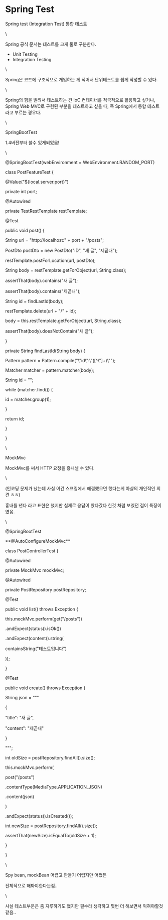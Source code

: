 # Spring Test

Spring test (Integration Test) 통합 테스트

\


Spring 공식 문서는 테스트를 크게 둘로 구분한다.

* Unit Testing
* Integration Testing

\


Spring은 코드에 구조적으로 개입하는 게 적어서 단위테스트를 쉽게 작성할 수 있다.

\


Spring의 힘을 빌려서 테스트하는 건 IoC 컨테이너를 적극적으로 활용하고 싶거나, Spring Web MVC로 구현된 부분을 테스트하고 싶을 때, 즉 Spring에서 통합 테스트라고 부르는 경우다.

\


SpringBootTest

1.4버전부터 쓸수 있게되었음!

\


@SpringBootTest(webEnvironment = WebEnvironment.RANDOM\_PORT)

class PostFeatureTest {

@Value("${local.server.port}")

private int port;

@Autowired

private TestRestTemplate restTemplate;

@Test

public void post() {

String url = "http://localhost:" + port + "/posts";

PostDto postDto = new PostDto("ID", "새 글", "제곧내");

restTemplate.postForLocation(url, postDto);

String body = restTemplate.getForObject(url, String.class);

assertThat(body).contains("새 글");

assertThat(body).contains("제곧내");

String id = findLastId(body);

restTemplate.delete(url + "/" + id);

body = this.restTemplate.getForObject(url, String.class);

assertThat(body).doesNotContain("새 글");

}

private String findLastId(String body) {

Pattern pattern = Pattern.compile("\\"id\\":\\"(\[^\\"]+)\\"");

Matcher matcher = pattern.matcher(body);

String id = "";

while (matcher.find()) {

id = matcher.group(1);

}

return id;

}

}

\


MockMvc

MockMvc를 써서 HTTP 요청을 흉내낼 수 있다.&#x20;

\


(인코딩 문제가 났는데 사실 이건 스프링에서 해결했으면 했다는게 아샬의 개인적인 의견 ㅎㅎ)

흉내를 낸다 라고 표현은 했지만 실제로 응답이 왔다갔다 한것 처럼 보였던 점이 특징이였음.

\


@SpringBootTest

\*\*@AutoConfigureMockMvc\*\*

class PostControllerTest {

@Autowired

private MockMvc mockMvc;

@Autowired

private PostRepository postRepository;

@Test

public void list() throws Exception {

this.mockMvc.perform(get("/posts"))

.andExpect(status().isOk())

.andExpect(content().string(

containsString("테스트입니다")

));

}

@Test

public void create() throws Exception {

String json = """

{

"title": "새 글",

"content": "제곧내"

}

""";

int oldSize = postRepository.findAll().size();

this.mockMvc.perform(

post("/posts")

.contentType(MediaType.APPLICATION\_JSON)

.content(json)

)

.andExpect(status().isCreated());

int newSize = postRepository.findAll().size();

assertThat(newSize).isEqualTo(oldSize + 1);

}

}

\


Spy bean, mockBean 어렵고 만들기 어렵지만 어쨌든

전체적으로 해봐야한다는점..

\


사실 테스트부분은 좀 지루하기도 했지만 필수라 생각하고 몇번 더 해보면서 익혀야할것 같음..
